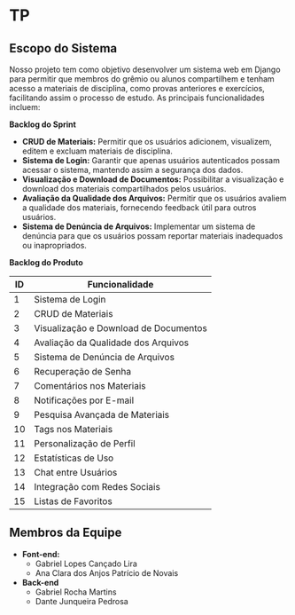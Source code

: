 # TP

## Escopo do Sistema

Nosso projeto tem como objetivo desenvolver um sistema web em Django para permitir que membros do grêmio ou alunos compartilhem e tenham acesso a materiais de disciplina, como provas anteriores e exercícios, facilitando assim o processo de estudo. As principais funcionalidades incluem:

**Backlog do Sprint**

- **CRUD de Materiais:** Permitir que os usuários adicionem, visualizem, editem e excluam materiais de disciplina.
- **Sistema de Login:** Garantir que apenas usuários autenticados possam acessar o sistema, mantendo assim a segurança dos dados.
- **Visualização e Download de Documentos:** Possibilitar a visualização e download dos materiais compartilhados pelos usuários.
- **Avaliação da Qualidade dos Arquivos:** Permitir que os usuários avaliem a qualidade dos materiais, fornecendo feedback útil para outros usuários.
- **Sistema de Denúncia de Arquivos:** Implementar um sistema de denúncia para que os usuários possam reportar materiais inadequados ou inapropriados.

**Backlog do Produto**

| ID  | Funcionalidade                                   |
| --- | ------------------------------------------------ |
| 1   | Sistema de Login                                 |
| 2   | CRUD de Materiais                                |
| 3   | Visualização e Download de Documentos            |
| 4   | Avaliação da Qualidade dos Arquivos              |
| 5   | Sistema de Denúncia de Arquivos                  |
| 6   | Recuperação de Senha                             |
| 7   | Comentários nos Materiais                        |
| 8   | Notificações por E-mail                          |
| 9   | Pesquisa Avançada de Materiais                  |
| 10  | Tags nos Materiais                               |
| 11  | Personalização de Perfil                         |
| 12  | Estatísticas de Uso                              |
| 13  | Chat entre Usuários                              |
| 14  | Integração com Redes Sociais                     |
| 15  | Listas de Favoritos                              |

## Membros da Equipe

- **Font-end:**
    - Gabriel Lopes Cançado Lira
    - Ana Clara dos Anjos Patrício de Novais
- **Back-end**
    - Gabriel Rocha Martins
    - Dante Junqueira Pedrosa
